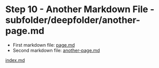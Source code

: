 # Step 10 - Another Markdown File - subfolder/deepfolder/another-page.md

* First markdown file: [page.md](page.md)
* Second markdown file: [another-page.md](another-page.md)

[index.md](index.md)
